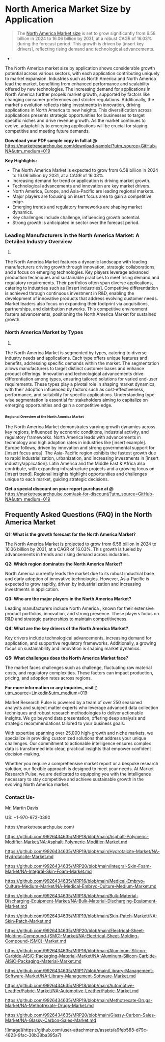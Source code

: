 <h1>North America  Market&nbsp;Size by Application</h1><blockquote><p>The <a href="https://marketresearchpulse.com/download-sample/?utm_source=GitHub-NA&amp;utm_medium=019">North America  Market size</a> is set to grow significantly from 6.58 billion in 2024 to 16.06 billion by 2031, at a robust CAGR of 16.03% during the forecast period. This growth is driven by [insert key drivers], reflecting rising demand and technological advancements.</p></blockquote><ul><li></li></ul><p>The North America  market size by application shows considerable growth potential across various sectors, with each application contributing uniquely to market expansion. Industries such as North America  and North America  lead the market, benefiting from enhanced performance and scalability offered by new technologies. The increasing demand for applications in North America  further propels market growth, supported by factors like changing consumer preferences and stricter regulations. Additionally, the market's evolution reflects rising investments in innovation, driving applications in North America  to new heights. This diversification across applications presents strategic opportunities for businesses to target specific niches and drive revenue growth. As the market continues to evolve, adaptability to emerging applications will be crucial for staying competitive and meeting future demands.</p><p><strong>Download your PDF sample copy in full at @ </strong><a href="https://marketresearchpulse.com/download-sample/?utm_source=GitHub-NA&amp;utm_medium=019">https://marketresearchpulse.com/download-sample/?utm_source=GitHub-NA&amp;utm_medium=019</a></p><p><strong>Key Highlights: </strong></p><ul><li>The North America  Market is expected to grow from 6.58 billion in 2024 to 16.06 billion by 2031, at a CAGR of 16.03%.</li><li>Increasing demand for trend or application is driving market growth.</li><li>Technological advancements and innovation are key market drivers.</li><li>North America, Europe, and Asia-Pacific are leading regional markets.</li><li>Major players are focusing on insert focus area to gain a competitive edge.</li><li>Emerging trends and regulatory frameworks are shaping market dynamics.</li><li>Key challenges include challenge, influencing growth potential.</li><li>Strong growth is anticipated in sector over the forecast period.</li></ul><h3>Leading Manufacturers in the North America  Market: A Detailed Industry Overview</h3><ol><li></li></ol><div class="flex max-w-full flex-col flex-grow"><div class="min-h-8 text-message flex w-full flex-col items-end gap-2 whitespace-normal break-words [.text-message+&amp;]:mt-5" dir="auto" data-message-author-role="assistant" data-message-id="fd8432e4-4910-450d-b182-61b7bfb0a01f" data-message-model-slug="gpt-4o"><div class="flex w-full flex-col gap-1 empty:hidden first:pt-[3px]"><div class="markdown prose w-full break-words dark:prose-invert light"><p>The North America  Market features a dynamic landscape with leading manufacturers driving growth through innovation, strategic collaborations, and a focus on emerging technologies. Key players leverage advanced production techniques and sustainable practices to meet rising demand and regulatory requirements. Their portfolios often span diverse applications, catering to industries such as [insert industries]. Competitive differentiation is achieved through continuous investment in R&amp;D, enabling the development of innovative products that address evolving customer needs. Market leaders also focus on expanding their footprint via acquisitions, partnerships, and distribution networks. This competitive environment fosters advancements, positioning the North America  Market for sustained growth.</p></div></div></div></div><h3>North America  Market by Types</h3><ol><li></li></ol><div class="flex max-w-full flex-col flex-grow"><div class="min-h-8 text-message flex w-full flex-col items-end gap-2 whitespace-normal break-words [.text-message+&amp;]:mt-5" dir="auto" data-message-author-role="assistant" data-message-id="084470be-0bb7-4664-bddf-5156b4f41249" data-message-model-slug="gpt-4o-mini"><div class="flex w-full flex-col gap-1 empty:hidden first:pt-[3px]"><div class="markdown prose w-full break-words dark:prose-invert light"><p>The North America  Market is segmented by types, catering to diverse industry needs and applications. Each type offers unique features and benefits, addressing specific demands within the market. The segmentation allows manufacturers to target distinct customer bases and enhance product offerings. Innovation and technological advancements drive differentiation among types, ensuring tailored solutions for varied end-user requirements. These types play a pivotal role in shaping market dynamics, with their adoption influenced by factors such as cost-effectiveness, performance, and suitability for specific applications. Understanding type-wise segmentation is essential for stakeholders aiming to capitalize on emerging opportunities and gain a competitive edge.</p></div></div></div></div><h3><span style="font-size: 11px;">Regional Overview of the North America  Market</span></h3><div class="flex max-w-full flex-col flex-grow"><div class="min-h-8 text-message flex w-full flex-col items-end gap-2 whitespace-normal break-words [.text-message+&amp;]:mt-5" dir="auto" data-message-author-role="assistant" data-message-id="e9038762-ce64-4e30-91c9-9bd413514231" data-message-model-slug="gpt-4o-mini"><div class="flex w-full flex-col gap-1 empty:hidden first:pt-[3px]"><div class="markdown prose w-full break-words dark:prose-invert light"><p>The North America  Market demonstrates varying growth dynamics across key regions, influenced by economic conditions, industrial activity, and regulatory frameworks. North America leads with advancements in technology and high adoption rates in industries like [insert example]. Europe follows, driven by innovation and strong governmental support for [insert focus area]. The Asia-Pacific region exhibits the fastest growth due to rapid industrialization, urbanization, and increasing investments in [insert industry/application]. Latin America and the Middle East &amp; Africa also contribute, with expanding infrastructure projects and a growing focus on [insert trend]. Regional insights highlight opportunities and challenges unique to each market, guiding strategic decisions.</p></div></div></div></div><p><strong>Get a special discount on your report purchase at @ </strong><a href="https://marketresearchpulse.com/ask-for-discount/?utm_source=GitHub-NA&amp;utm_medium=019">https://marketresearchpulse.com/ask-for-discount/?utm_source=GitHub-NA&amp;utm_medium=019</a></p><h2>Frequently Asked Questions (FAQ) in the North America  Market</h2><p><strong>Q1: What is the growth forecast for the North America  Market?</strong></p><p>The North America  Market is projected to grow from 6.58 billion in 2024 to 16.06 billion by 2031, at a CAGR of 16.03%. This growth is fueled by advancements in trends and rising demand across industries.</p><p><strong>Q2: Which region dominates the North America  Market?</strong></p><p>North America currently leads the market due to its robust industrial base and early adoption of innovative technologies. However, Asia-Pacific is expected to grow rapidly, driven by industrialization and increasing investments in application.</p><p><strong>Q3: Who are the major players in the North America  Market?</strong></p><p>Leading manufacturers include North America , known for their extensive product portfolios, innovation, and strong presence. These players focus on R&amp;D and strategic partnerships to maintain competitiveness.</p><p><strong>Q4: What are the key drivers of the North America  Market?</strong></p><p>Key drivers include technological advancements, increasing demand for application, and supportive regulatory frameworks. Additionally, a growing focus on sustainability and innovation is shaping market dynamics.</p><p><strong>Q5: What challenges does the North America  Market face?</strong></p><p>The market faces challenges such as challenge, fluctuating raw material costs, and regulatory complexities. These factors can impact production, pricing, and adoption rates across regions.</p><p><strong>For more information or any inquiries, visit&nbsp;</strong><a href="?utm_source=Linkedin&utm_medium=019">?utm_source=Linkedin&utm_medium=019</a></p><p>Market Research Pulse is powered by a team of over 250 seasoned analysts and subject matter experts who leverage advanced data collection techniques and robust research methodologies to deliver actionable insights. We go beyond data presentation, offering deep analysis and strategic recommendations tailored to your business goals.</p><p>With expertise spanning over 25,000 high-growth and niche markets, we specialize in providing customized solutions that address your unique challenges. Our commitment to actionable intelligence ensures complex data is transformed into clear, practical insights that empower confident decision-making.</p><p>Whether you require a comprehensive market report or a bespoke research solution, our flexible approach is designed to meet your needs. At Market Research Pulse, we are dedicated to equipping you with the intelligence necessary to stay competitive and achieve sustainable growth in the evolving North America  market.</p><h3><strong>Contact Us-</strong></h3><p>Mr. Martin Davis</p><p>US: +1-970-672-0390</p><p>https://marketresearchpulse.com/</p><p><a href="https://github.com/9926434635/MRP18/blob/main/Asphalt-Polymeric-Modifier-Market/NA-Asphalt-Polymeric-Modifier-Market.md">https://github.com/9926434635/MRP18/blob/main/Asphalt-Polymeric-Modifier-Market/NA-Asphalt-Polymeric-Modifier-Market.md</a></p><p><a href="https://github.com/9926434635/MRP19/blob/main/Hydrotalcite-Market/NA-Hydrotalcite-Market.md">https://github.com/9926434635/MRP19/blob/main/Hydrotalcite-Market/NA-Hydrotalcite-Market.md</a></p><p><a href="https://github.com/9926434635/MRP20/blob/main/Integral-Skin-Foam-Market/NA-Integral-Skin-Foam-Market.md">https://github.com/9926434635/MRP20/blob/main/Integral-Skin-Foam-Market/NA-Integral-Skin-Foam-Market.md</a></p><p><a href="https://github.com/9926434635/MRP16/blob/main/Medical-Embryo-Culture-Medium-Market/NA-Medical-Embryo-Culture-Medium-Market.md">https://github.com/9926434635/MRP16/blob/main/Medical-Embryo-Culture-Medium-Market/NA-Medical-Embryo-Culture-Medium-Market.md</a></p><p><a href="https://github.com/9926434635/MRP18/blob/main/Bulk-Material-Discharging-Equipment-Market/NA-Bulk-Material-Discharging-Equipment-Market.md">https://github.com/9926434635/MRP18/blob/main/Bulk-Material-Discharging-Equipment-Market/NA-Bulk-Material-Discharging-Equipment-Market.md</a></p><p><a href="https://github.com/9926434635/MRP19/blob/main/Skin-Patch-Market/NA-Skin-Patch-Market.md">https://github.com/9926434635/MRP19/blob/main/Skin-Patch-Market/NA-Skin-Patch-Market.md</a></p><p><a href="https://github.com/9926434635/MRP20/blob/main/Electrical-Sheet-Molding-Compound-(SMC)-Market/NA-Electrical-Sheet-Molding-Compound-(SMC)-Market.md">https://github.com/9926434635/MRP20/blob/main/Electrical-Sheet-Molding-Compound-(SMC)-Market/NA-Electrical-Sheet-Molding-Compound-(SMC)-Market.md</a></p><p><a href="https://github.com/9926434635/MRP16/blob/main/Aluminum-Silicon-Carbide-AlSiC-Packaging-Material-Market/NA-Aluminum-Silicon-Carbide-AlSiC-Packaging-Material-Market.md">https://github.com/9926434635/MRP16/blob/main/Aluminum-Silicon-Carbide-AlSiC-Packaging-Material-Market/NA-Aluminum-Silicon-Carbide-AlSiC-Packaging-Material-Market.md</a></p><p><a href="https://github.com/9926434635/MRP17/blob/main/Library-Management-Software-Market/NA-Library-Management-Software-Market.md">https://github.com/9926434635/MRP17/blob/main/Library-Management-Software-Market/NA-Library-Management-Software-Market.md</a></p><p><a href="https://github.com/9926434635/MRP18/blob/main/Automotive-Leather/Fabric-Market/NA-Automotive-Leather/Fabric-Market.md">https://github.com/9926434635/MRP18/blob/main/Automotive-Leather/Fabric-Market/NA-Automotive-Leather/Fabric-Market.md</a></p><p><a href="https://github.com/9926434635/MRP19/blob/main/Methotrexate-Drugs-Market/NA-Methotrexate-Drugs-Market.md">https://github.com/9926434635/MRP19/blob/main/Methotrexate-Drugs-Market/NA-Methotrexate-Drugs-Market.md</a></p><p><a href="https://github.com/9926434635/MRP20/blob/main/Glassy-Carbon-Sales-Market/NA-Glassy-Carbon-Sales-Market.md">https://github.com/9926434635/MRP20/blob/main/Glassy-Carbon-Sales-Market/NA-Glassy-Carbon-Sales-Market.md</a></p>
![image](https://github.com/user-attachments/assets/a9feb588-d79c-4823-9fac-30b38ba395a7)
